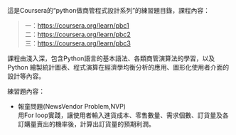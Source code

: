 這是Coursera的“python做商管程式設計系列”的練習題目錄，課程內容：</br>
>一：https://coursera.org/learn/pbc1<br />
二：https://coursera.org/learn/pbc2<br />
三：https://coursera.org/learn/pbc3<br />

課程由淺入深，包含Python語言的基本語法、各類商管演算法的學習，以及Python 繪製統計圖表、程式演算在經濟學均衡分析的應用、圖形化使用者介面的設計等內容。

練習題內容：
* 報童問題(NewsVendor Problem,NVP) </br>
用For loop實踐，讓使用者輸入進貨成本、零售數量、需求個數、訂貨量及各訂購量賣出的機率後，計算出訂貨量的預期利潤。
